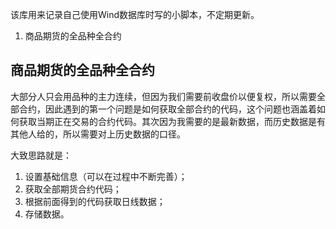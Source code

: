 该库用来记录自己使用Wind数据库时写的小脚本，不定期更新。

1. 商品期货的全品种全合约

## 商品期货的全品种全合约

大部分人只会用品种的主力连续，但因为我们需要前收盘价以便复权，所以需要全部合约，因此遇到的第一个问题是如何获取全部合约的代码，这个问题也涵盖着如何获取当期正在交易的合约代码。其次因为我需要的是最新数据，而历史数据是有其他人给的，所以需要对上历史数据的口径。

大致思路就是：

1. 设置基础信息（可以在过程中不断完善）；
2. 获取全部期货合约代码；
3. 根据前面得到的代码获取日线数据；
4. 存储数据。
